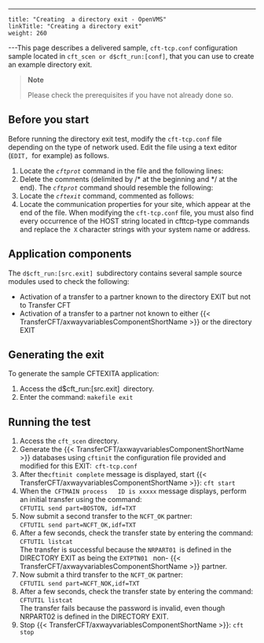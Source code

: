 ---
    title: "Creating  a directory exit - OpenVMS"
    linkTitle: "Creating a directory exit"
    weight: 260
---This page describes a delivered sample, `cft-tcp.conf` configuration sample located in `cft_scen or d$cft_run:[conf]`, that you can use to create an example directory exit.

> **Note**
>
> Please check the prerequisites if you have not already done so.

## Before you start

Before running the directory exit test, modify the `cft-tcp.conf` file depending on the type of network used. Edit the file using a text editor (`EDIT, `for example) as follows.

1. Locate
    the *`cftprot`* command in the file and the following lines:
1. Delete the comments (delimited
    by /\* at the beginning and \*/ at the end). The *`cftprot`* command should resemble the following:
1. Locate the *`cftexit`* command,
    commented as follows:
1. Locate the communication properties
    for your site, which appear at the end of the file. When
    modifying the `cft-tcp.conf` file, you must also find every occurrence
    of the HOST string located in cfttcp-type commands and replace the` X` character
    strings with your system name or address.

## Application components

The `d$cft_run:[src.exit] `subdirectory contains several sample source
modules used to check the following:

- Activation
    of a transfer to a partner known to the directory EXIT but not to Transfer
    CFT
- Activation
    of a transfer to a partner not known to either {{< TransferCFT/axwayvariablesComponentShortName >}} or the directory
    EXIT

## Generating the exit

To generate the sample CFTEXITA application:

1. Access the d$cft_run:[src.exit]` `directory.
1. Enter the command: `makefile exit`

## Running the test

1. Access the `cft_scen` directory.
1. Generate the {{< TransferCFT/axwayvariablesComponentShortName >}} databases
    using `cftinit` the configuration file provided
    and modified for this EXIT:` cft-tcp.conf`
1. After the` cftinit complete `
    message is displayed, start {{< TransferCFT/axwayvariablesComponentShortName >}}: `cft start`
1. When the` CFTMAIN process   ID is xxxxx` message displays, perform an initial transfer
    using the command:  
    `CFTUTIL send part=BOSTON, idf=TXT`
1. Now submit a second transfer
    to the `NCFT_OK` partner:  
    `CFTUTIL send part=NCFT_OK,idf=TXT`
1. After a few seconds,
    check the transfer state by entering the command: `CFTUTIL listcat`  
    The transfer is successful
    because the `NRPART01 `is defined in the DIRECTORY EXIT as being the `EXTPTN01 ` non- {{< TransferCFT/axwayvariablesComponentShortName >}} partner.
1. Now submit a third transfer
    to the `NCFT_OK` partner:  
    `CFTUTIL send part=NCFT_NOK,idf=TXT`
1. After a few seconds,
    check the transfer state by entering the command: `CFTUTIL listcat`  
    The transfer fails because the password is invalid, even though NRPART02
    is defined in the DIRECTORY EXIT.
1. Stop {{< TransferCFT/axwayvariablesComponentShortName >}}: `cft stop`
